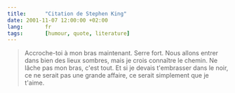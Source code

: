 ```yaml
---
title:      "Citation de Stephen King"
date: 2001-11-07 12:00:00 +02:00
lang:       fr
tags:       [humour, quote, literature]
---
```


> Accroche-toi à mon bras maintenant. Serre fort. Nous allons entrer dans bien des lieux sombres, mais je crois connaître le chemin. Ne lâche pas mon bras, c'est tout. Et si je devais t'embrasser dans le noir, ce ne serait pas une grande affaire, ce serait simplement que je t'aime.

